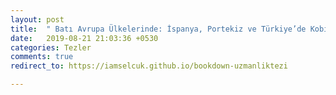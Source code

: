 ```yaml
---
layout: post
title:  " Batı Avrupa Ülkelerinde: İspanya, Portekiz ve Türkiye’de Kobilere Yönelik Devlet Destekleri ve Destek Önerileri"
date:   2019-08-21 21:03:36 +0530
categories: Tezler
comments: true
redirect_to: https://iamselcuk.github.io/bookdown-uzmanliktezi

---
```

